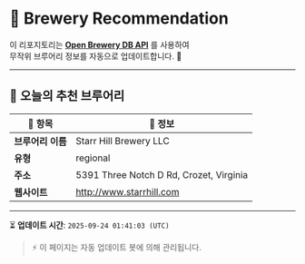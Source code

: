 # 🍺 Brewery Recommendation

이 리포지토리는 **[Open Brewery DB API](https://www.openbrewerydb.org/)** 를 사용하여  
무작위 브루어리 정보를 자동으로 업데이트합니다. 🚀

---

## 🌟 오늘의 추천 브루어리

| 🍻 항목 | 📌 정보 |
|--------|---------|
| **브루어리 이름** | Starr Hill Brewery LLC |
| **유형** | regional |
| **주소** | 5391 Three Notch D Rd, Crozet, Virginia |
| **웹사이트** | http://www.starrhill.com |

---

⏳ **업데이트 시간**: `2025-09-24 01:41:03 (UTC)`  

> ⚡ 이 페이지는 자동 업데이트 봇에 의해 관리됩니다.